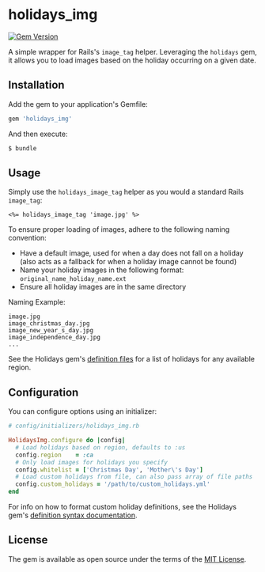 # holidays_img

[![Gem Version](https://badge.fury.io/rb/holidays_img.svg)](https://badge.fury.io/rb/holidays_img)

A simple wrapper for Rails's `image_tag` helper. Leveraging the `holidays` gem, it allows you to load images based on the holiday occurring on a given date.

## Installation

Add the gem to your application's Gemfile:

```ruby
gem 'holidays_img'
```

And then execute:

```bash
$ bundle
```

## Usage

Simply use the `holidays_image_tag` helper as you would a standard Rails `image_tag`:

```
<%= holidays_image_tag 'image.jpg' %>
```

To ensure proper loading of images, adhere to the following naming convention:

- Have a default image, used for when a day does not fall on a holiday (also acts as a fallback for when a holiday image cannot be found)
- Name your holiday images in the following format: `original_name_holiday_name.ext`
- Ensure all holiday images are in the same directory

Naming Example:

```
image.jpg
image_christmas_day.jpg
image_new_year_s_day.jpg
image_independence_day.jpg
...
```

See the Holidays gem's [definition files](https://github.com/holidays/definitions) for a list of holidays for any available region.

## Configuration

You can configure options using an initializer:

```ruby
# config/initializers/holidays_img.rb

HolidaysImg.configure do |config|
  # Load holidays based on region, defaults to :us
  config.region    = :ca
  # Only load images for holidays you specify
  config.whitelist = ['Christmas Day', 'Mother\'s Day']
  # Load custom holidays from file, can also pass array of file paths
  config.custom_holidays = '/path/to/custom_holidays.yml'
end
```

For info on how to format custom holiday definitions, see the Holidays gem's [definition syntax documentation](https://github.com/holidays/definitions/blob/master/SYNTAX.md).

## License

The gem is available as open source under the terms of the [MIT License](http://opensource.org/licenses/MIT).
